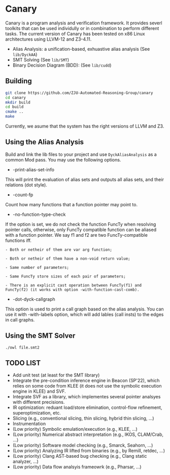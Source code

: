 # Canary


Canary is a program analysis and verification framework. It provides severl toolkits that can be used
individully or in combination to perform different tasks.
The current version of Canary has been tested on x86 Linux architectures using LLVM-12 and Z3-4.11.

- Alias Analysis: a unification-based, exhuastive alias analysis (See `lib/DyckAA`)
- SMT Solving (See `lib/SMT`)
- Binary Decision Diagram (BDD): (See `lib/cudd`)


## Building 


```bash
git clone https://github.com/ZJU-Automated-Reasoning-Group/canary
cd canary
mkdir build
cd build
cmake ..
make
```

Currently, we asume that the system has the right versions of LLVM and Z3.


## Using the Alias Analysis


Build and link the lib files to your project and use `DyckAliasAnalysis` as a common Mod pass. 
You may use the following options.

* -print-alias-set-info

This will print the evaluation of alias sets and outputs all alias sets, and their 
relations (dot style).

* -count-fp

Count how many functions that a function pointer may point to.

* -no-function-type-check

If the option is set, we do not check the function FuncTy when resolving pointer
calls, otherwise, only FuncTy compatible function can be aliased with a function
pointer. We say f1 and f2 are two FuncTy-compatible functions iff.

    - Both or netheir of them are var arg function;

    - Both or netheir of them have a non-void return value;

    - Same number of parameters;

    - Same FuncTy store sizes of each pair of parameters;

    - There is an explicit cast operation between FuncTy(f1) and FuncTy(f2) (it works with option -with-function-cast-comb).

* -dot-dyck-callgraph

This option is used to print a call graph based on the alias analysis.
You can use it with -with-labels option, which will add lables (call insts)
to the edges in call graphs.


## Using the SMT Solver


~~~~
./owl file.smt2
~~~~

## TODO LIST



- Add unit test (at least for the SMT library)
- Integrate the pre-condition inference engine in Beacon (SP'22), which relies on some code from KLEE (it does not use the symbolic execution engine in KLEE) and SVF. 
- Integrate SVF as a library, which implementes several pointer analsyes with different precisions.
- IR optimization: reduant load/store elimination, control-flow refinement, superoptimization, etc.
- Slicing (e.g., conventional slicing, thin slicing, hybrid thin slicing, ...)
- Instrumentation
- (Low priority) Symbolic emulation/execution (e.g., KLEE, ...)
- (Low priority) Numerical abstract interpretation (e.g., IKOS, CLAM/Crab, ...)
- (Low priority) Software model checking (e.g., Smarck, Seahorn, ...)
- (Low priority) Analyzing IR lifted from binaries (e.g., by Remill, retdec, ...)
- (Low priority) Clang AST-based bug checking (e.g., Clang static analyzer, ...)
- (Low priority) Data flow analsyis frameowrk (e.g., Pharsar, ...)

